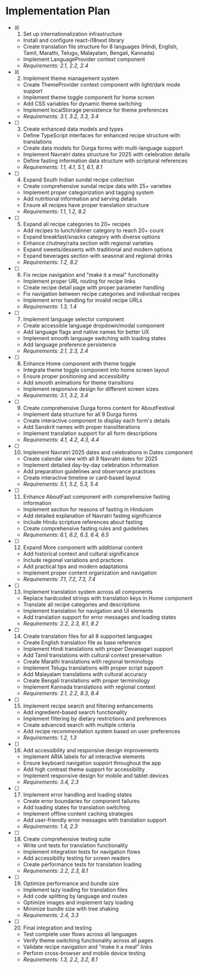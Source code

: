 # Implementation Plan

- [x] 1. Set up internationalization infrastructure





  - Install and configure react-i18next library
  - Create translation file structure for 8 languages (Hindi, English, Tamil, Marathi, Telugu, Malayalam, Bengali, Kannada)
  - Implement LanguageProvider context component
  - _Requirements: 2.1, 2.2, 2.4_

- [x] 2. Implement theme management system





  - Create ThemeProvider context component with light/dark mode support
  - Implement theme toggle component for home screen
  - Add CSS variables for dynamic theme switching
  - Implement localStorage persistence for theme preferences
  - _Requirements: 3.1, 3.2, 3.3, 3.4_

- [ ] 3. Create enhanced data models and types
  - Define TypeScript interfaces for enhanced recipe structure with translations
  - Create data models for Durga forms with multi-language support
  - Implement Navratri dates structure for 2025 with celebration details
  - Define fasting information data structure with scriptural references
  - _Requirements: 1.1, 4.1, 5.1, 6.1, 8.1_

- [ ] 4. Expand South Indian sundal recipe collection
  - Create comprehensive sundal recipe data with 25+ varieties
  - Implement proper categorization and tagging system
  - Add nutritional information and serving details
  - Ensure all recipes have proper translation structure
  - _Requirements: 1.1, 1.2, 8.2_

- [ ] 5. Expand all recipe categories to 20+ recipes
  - Add recipes to lunch/dinner category to reach 20+ count
  - Expand breakfast/snacks category with diverse options
  - Enhance chutney/raita section with regional varieties
  - Expand sweets/desserts with traditional and modern options
  - Expand beverages section with seasonal and regional drinks
  - _Requirements: 1.2, 8.2_

- [ ] 6. Fix recipe navigation and "make it a meal" functionality
  - Implement proper URL routing for recipe links
  - Create recipe detail page with proper parameter handling
  - Fix navigation between recipe categories and individual recipes
  - Implement error handling for invalid recipe URLs
  - _Requirements: 1.3, 1.4_

- [ ] 7. Implement language selector component
  - Create accessible language dropdown/modal component
  - Add language flags and native names for better UX
  - Implement smooth language switching with loading states
  - Add language preference persistence
  - _Requirements: 2.1, 2.3, 2.4_

- [ ] 8. Enhance Home component with theme toggle
  - Integrate theme toggle component into home screen layout
  - Ensure proper positioning and accessibility
  - Add smooth animations for theme transitions
  - Implement responsive design for different screen sizes
  - _Requirements: 3.1, 3.2, 3.4_

- [ ] 9. Create comprehensive Durga forms content for AboutFestival
  - Implement data structure for all 9 Durga forms
  - Create interactive component to display each form's details
  - Add Sanskrit names with proper transliterations
  - Implement translation support for all form descriptions
  - _Requirements: 4.1, 4.2, 4.3, 4.4_

- [ ] 10. Implement Navratri 2025 dates and celebrations in Dates component
  - Create calendar view with all 9 Navratri dates for 2025
  - Implement detailed day-by-day celebration information
  - Add preparation guidelines and observance practices
  - Create interactive timeline or card-based layout
  - _Requirements: 5.1, 5.2, 5.3, 5.4_

- [ ] 11. Enhance AboutFast component with comprehensive fasting information
  - Implement section for reasons of fasting in Hinduism
  - Add detailed explanation of Navratri fasting significance
  - Include Hindu scripture references about fasting
  - Create comprehensive fasting rules and guidelines
  - _Requirements: 6.1, 6.2, 6.3, 6.4, 6.5_

- [ ] 12. Expand More component with additional content
  - Add historical context and cultural significance
  - Include regional variations and practices
  - Add practical tips and modern adaptations
  - Implement proper content organization and navigation
  - _Requirements: 7.1, 7.2, 7.3, 7.4_

- [ ] 13. Implement translation system across all components
  - Replace hardcoded strings with translation keys in Home component
  - Translate all recipe categories and descriptions
  - Implement translation for navigation and UI elements
  - Add translation support for error messages and loading states
  - _Requirements: 2.2, 2.3, 8.1, 8.2_

- [ ] 14. Create translation files for all 8 supported languages
  - Create English translation file as base reference
  - Implement Hindi translations with proper Devanagari support
  - Add Tamil translations with cultural context preservation
  - Create Marathi translations with regional terminology
  - Implement Telugu translations with proper script support
  - Add Malayalam translations with cultural accuracy
  - Create Bengali translations with proper terminology
  - Implement Kannada translations with regional context
  - _Requirements: 2.1, 2.2, 8.3, 8.4_

- [ ] 15. Implement recipe search and filtering enhancements
  - Add ingredient-based search functionality
  - Implement filtering by dietary restrictions and preferences
  - Create advanced search with multiple criteria
  - Add recipe recommendation system based on user preferences
  - _Requirements: 1.2, 1.3_

- [ ] 16. Add accessibility and responsive design improvements
  - Implement ARIA labels for all interactive elements
  - Ensure keyboard navigation support throughout the app
  - Add high contrast theme support for accessibility
  - Implement responsive design for mobile and tablet devices
  - _Requirements: 3.4, 2.3_

- [ ] 17. Implement error handling and loading states
  - Create error boundaries for component failures
  - Add loading states for translation switching
  - Implement offline content caching strategies
  - Add user-friendly error messages with translation support
  - _Requirements: 1.4, 2.3_

- [ ] 18. Create comprehensive testing suite
  - Write unit tests for translation functionality
  - Implement integration tests for navigation flows
  - Add accessibility testing for screen readers
  - Create performance tests for translation loading
  - _Requirements: 2.2, 2.3, 8.1_

- [ ] 19. Optimize performance and bundle size
  - Implement lazy loading for translation files
  - Add code splitting by language and routes
  - Optimize images and implement lazy loading
  - Minimize bundle size with tree shaking
  - _Requirements: 2.4, 3.3_

- [ ] 20. Final integration and testing
  - Test complete user flows across all languages
  - Verify theme switching functionality across all pages
  - Validate recipe navigation and "make it a meal" links
  - Perform cross-browser and mobile device testing
  - _Requirements: 1.3, 2.2, 3.2, 8.1_